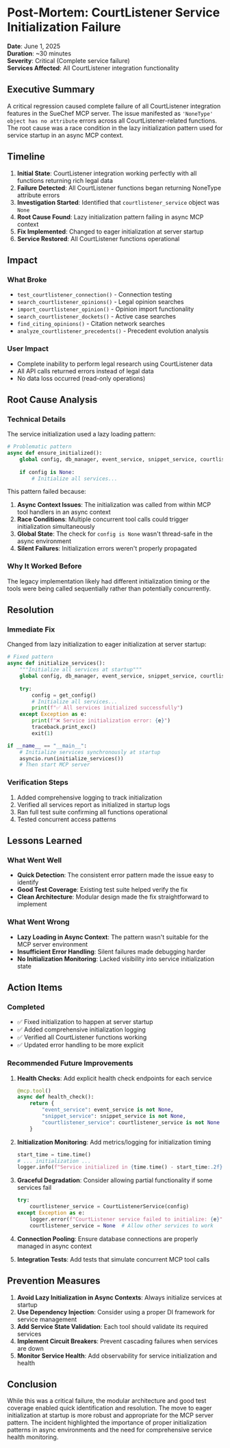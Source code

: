 # Post-Mortem: CourtListener Service Initialization Failure

**Date**: June 1, 2025  
**Duration**: ~30 minutes  
**Severity**: Critical (Complete service failure)  
**Services Affected**: All CourtListener integration functionality

## Executive Summary

A critical regression caused complete failure of all CourtListener integration features in the SueChef MCP server. The issue manifested as `'NoneType' object has no attribute` errors across all CourtListener-related functions. The root cause was a race condition in the lazy initialization pattern used for service startup in an async MCP context.

## Timeline

1. **Initial State**: CourtListener integration working perfectly with all functions returning rich legal data
2. **Failure Detected**: All CourtListener functions began returning NoneType attribute errors
3. **Investigation Started**: Identified that `courtlistener_service` object was `None`
4. **Root Cause Found**: Lazy initialization pattern failing in async MCP context
5. **Fix Implemented**: Changed to eager initialization at server startup
6. **Service Restored**: All CourtListener functions operational

## Impact

### What Broke
- `test_courtlistener_connection()` - Connection testing
- `search_courtlistener_opinions()` - Legal opinion searches
- `import_courtlistener_opinion()` - Opinion import functionality
- `search_courtlistener_dockets()` - Active case searches
- `find_citing_opinions()` - Citation network searches
- `analyze_courtlistener_precedents()` - Precedent evolution analysis

### User Impact
- Complete inability to perform legal research using CourtListener data
- All API calls returned errors instead of legal data
- No data loss occurred (read-only operations)

## Root Cause Analysis

### Technical Details

The service initialization used a lazy loading pattern:

```python
# Problematic pattern
async def ensure_initialized():
    global config, db_manager, event_service, snippet_service, courtlistener_service
    
    if config is None:
        # Initialize all services...
```

This pattern failed because:
1. **Async Context Issues**: The initialization was called from within MCP tool handlers in an async context
2. **Race Conditions**: Multiple concurrent tool calls could trigger initialization simultaneously
3. **Global State**: The check for `config is None` wasn't thread-safe in the async environment
4. **Silent Failures**: Initialization errors weren't properly propagated

### Why It Worked Before
The legacy implementation likely had different initialization timing or the tools were being called sequentially rather than potentially concurrently.

## Resolution

### Immediate Fix

Changed from lazy initialization to eager initialization at server startup:

```python
# Fixed pattern
async def initialize_services():
    """Initialize all services at startup"""
    global config, db_manager, event_service, snippet_service, courtlistener_service
    
    try:
        config = get_config()
        # Initialize all services...
        print(f"✅ All services initialized successfully")
    except Exception as e:
        print(f"❌ Service initialization error: {e}")
        traceback.print_exc()
        exit(1)

if __name__ == "__main__":
    # Initialize services synchronously at startup
    asyncio.run(initialize_services())
    # Then start MCP server
```

### Verification Steps
1. Added comprehensive logging to track initialization
2. Verified all services report as initialized in startup logs
3. Ran full test suite confirming all functions operational
4. Tested concurrent access patterns

## Lessons Learned

### What Went Well
- **Quick Detection**: The consistent error pattern made the issue easy to identify
- **Good Test Coverage**: Existing test suite helped verify the fix
- **Clean Architecture**: Modular design made the fix straightforward to implement

### What Went Wrong
- **Lazy Loading in Async Context**: The pattern wasn't suitable for the MCP server environment
- **Insufficient Error Handling**: Silent failures made debugging harder
- **No Initialization Monitoring**: Lacked visibility into service initialization state

## Action Items

### Completed
- ✅ Fixed initialization to happen at server startup
- ✅ Added comprehensive initialization logging
- ✅ Verified all CourtListener functions working
- ✅ Updated error handling to be more explicit

### Recommended Future Improvements

1. **Health Checks**: Add explicit health check endpoints for each service
   ```python
   @mcp.tool()
   async def health_check():
       return {
           "event_service": event_service is not None,
           "snippet_service": snippet_service is not None,
           "courtlistener_service": courtlistener_service is not None
       }
   ```

2. **Initialization Monitoring**: Add metrics/logging for initialization timing
   ```python
   start_time = time.time()
   # ... initialization ...
   logger.info(f"Service initialized in {time.time() - start_time:.2f}s")
   ```

3. **Graceful Degradation**: Consider allowing partial functionality if some services fail
   ```python
   try:
       courtlistener_service = CourtListenerService(config)
   except Exception as e:
       logger.error(f"CourtListener service failed to initialize: {e}")
       courtlistener_service = None  # Allow other services to work
   ```

4. **Connection Pooling**: Ensure database connections are properly managed in async context

5. **Integration Tests**: Add tests that simulate concurrent MCP tool calls

## Prevention Measures

1. **Avoid Lazy Initialization in Async Contexts**: Always initialize services at startup
2. **Use Dependency Injection**: Consider using a proper DI framework for service management
3. **Add Service State Validation**: Each tool should validate its required services
4. **Implement Circuit Breakers**: Prevent cascading failures when services are down
5. **Monitor Service Health**: Add observability for service initialization and health

## Conclusion

While this was a critical failure, the modular architecture and good test coverage enabled quick identification and resolution. The move to eager initialization at startup is more robust and appropriate for the MCP server pattern. The incident highlighted the importance of proper initialization patterns in async environments and the need for comprehensive service health monitoring.